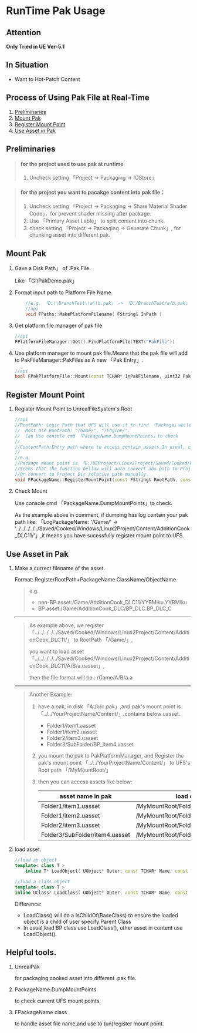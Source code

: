 # RunTime Pak Usage

## Attention

**Only Tried in UE Ver-5.1**

## In Situation

* Want to Hot-Patch Content

## Process of Using Pak File at Real-Time

1. [Preliminaries](<RunTime Pak Usage.md#Preliminaries>)
2. [Mount Pak](<RunTime Pak Usage.md#MountPak>)
3. [Register Mount Point](<RunTime Pak Usage.md#RegisterMountPoint>)
4. [Use Asset in Pak](<RunTime Pak Usage.md#UseAssetInPak>)

## Preliminaries <a href="#preliminaries" id="preliminaries"></a>

> #### for the project used to use pak at runtime
>
> 1. Uncheck setting 「Project -> Packaging -> IOStore」

> #### for the project you want to pacakge content into pak file：
>
> 1. Uncheck setting 「Project -> Packaging -> Share Material Shader Code」，for prevent shader missing after package.
> 2. Use 「Primary Asset Lable」 to split content into chunk.
> 3. check setting 「Project -> Packaging -> Generate Chunk」, for chunking asset into different pak.

## Mount Pak <a href="#mountpak" id="mountpak"></a>

1.  Gave a Disk Path」 of .Pak File.

    Like 「G:\PakDemo.pak」
2.  Format input path to Platform File Name.

    ```cpp
        //e.g. 「D:\\BranchTest\\a\\b.pak」 -> 「D:/BranchTest/a/b.pak」
        //api
        void FPaths::MakePlatformFilename( FString& InPath )
    ```
3.  Get platform file manager of pak file

    ```cpp
    //api
    FPlatformFileManager::Get().FindPlatformFile(TEXT("PakFile"))
    ```
4.  Use platform manager to mount pak file.Means that the pak file will add to PakFileManager::PakFiles as A new 「Pak Entry」.

    ```cpp
    //api
    bool FPakPlatformFile::Mount(const TCHAR* InPakFilename, uint32 PakOrder, const TCHAR* InPath /*= NULL*/, bool bLoadIndex /*= true*/)

    ```

## Register Mount Point <a href="#registermountpoint" id="registermountpoint"></a>

1.  Register Mount Point to UnrealFileSystem's Root

    ```cpp
    //api
    //RootPath: Logic Path that UFS will use it to find 「Package」while trying to Load Object
    //  Most Use RootPath: "/Game/", "/Engine/".
    //  Can Use console cmd 「PackageName.DumpMountPoints」to check
    //
    //ContentPath:Entry path where to access contain assets.In usual, can use 「IPakFile::GetMountPoint()」"
    //
    //e.g.
    //Package mount point is 「E:/UEProject/Linux2Project/Saved/Cooked/Windows/Linux2Project/Content/AdditionCook_DLC/」.Turns it into 「E:/UEProject/Linux2Project/Saved/Cooked/Windows/Linux2Project/Content/AdditionCook_DLC/」.
    //Seems that the function bellow will auto convert abs path to Project Dir relative path. For the given log: 「FPackageName: Mount point added: '../../../../../Saved/Cooked/Windows/Linux2Project/Content/AdditionCook_DLC/' mounted to '/Game/'」
    //Or convert to Project Dir relative path manually.
    void FPackageName::RegisterMountPoint(const FString& RootPath, const FString& ContentPath)
    ```
2.  Check Mount

    Use console cmd 「PackageName.DumpMountPoints」to check.

    As the example above in comment, if dumping has log contain your pak path like: 「LogPackageName: '/Game/' -> '../../../../../Saved/Cooked/Windows/Linux2Project/Content/AdditionCook\_DLC11/'」,it means you have sucessfully register mount point to UFS.

## Use Asset in Pak <a href="#useassetinpak" id="useassetinpak"></a>

1.  Make a currect filename of the asset.

    Format: RegisterRootPath+PackageName.ClassName/ObjectName

    > e.g.
    >
    > * non-BP asset:/Game/AdditionCook\_DLC11/YYBMiku.YYBMiku
    > * BP asset:/Game/AdditionCook\_DLC/BP\_DLC.BP\_DLC\_C

    ***

    > As example above, we register 「../../../../../Saved/Cooked/Windows/Linux2Project/Content/AdditionCook\_DLC11/」 to RootPath 「/Game/」,
    >
    > you want to load asset 「../../../../../Saved/Cooked/Windows/Linux2Project/Content/AdditionCook\_DLC11/A/B/a.uasset」,
    >
    > then the file format will be : /Game/A/B/a.a

    ***

    > Another Example:
    >
    > 1. have a pak, in disk 「A:/b/c.pak」,and pak's mount point is 「../../YourProjectName/Content/」.contains below uasset.
    >    * Folder1/item1.uasset
    >    * Folder1/item2.uasset
    >    * Folder2/item3.uasset
    >    * Folder3/SubFolder/BP\_item4.uasset
    > 2. you mount the pak to PakPlatformManager, and Register the pak's mount point 「../../YourProjectName/Content/」 to UFS's Root path 「/MyMountRoot/」
    > 3.  then you can access assets like below:
    >
    >     | asset name in pak              | load object/class file name                           |
    >     | ------------------------------ | ----------------------------------------------------- |
    >     | Folder1/item1.uasset           | /MyMountRoot/Folder1/item1.item1                      |
    >     | Folder1/item2.uasset           | /MyMountRoot/Folder1/item2.item2                      |
    >     | Folder2/item3.uasset           | /MyMountRoot/Folder2/item3.item3                      |
    >     | Folder3/SubFolder/item4.uasset | /MyMountRoot/Folder3/SubFolder/BP\_item4.BP\_item4\_C |
2.  load asset.

    ```cpp
    //load an object
    template< class T > 
        inline T* LoadObject( UObject* Outer, const TCHAR* Name, const TCHAR* Filename=nullptr, uint32 LoadFlags=LOAD_None, UPackageMap* Sandbox=nullptr, const FLinkerInstancingContext* InstancingContext=nullptr )

    //load a class object
    template< class T > 
    inline UClass* LoadClass( UObject* Outer, const TCHAR* Name, const TCHAR* Filename=nullptr, uint32 LoadFlags=LOAD_None, UPackageMap* Sandbox=nullptr )

    ```

    Difference:

    * LoadClass() will do a IsChildOf(BaseClass) to ensure the loaded object is a child of user specify Parent Class
    * In usual,load BP class use LoadClass(), other asset in content use LoadObject().

## Helpful tools.

1.  UnrealPak

    for packaging cooked asset into different .pak file.
2.  PackageName.DumpMountPoints

    to check current UFS mount points.
3.  FPackageName class

    to handle asset file name,and use to (un)register mount point.
